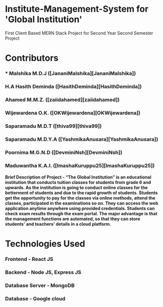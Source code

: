 # Institute-Management-System for 'Global Institution'
First Client Based MERN Stack Project for Second Year Second Semester Project
# Contributors

### * Malshika M.D.J ([JananiMalshika][JananiMalshika])
### H.A Hasith Deminda ([HasithDeminda][HasithDeminda])
### Ahamed M.M.Z. ([zaiidahamed][zaiidahamed])
### Wijewardena O.K. ([OKWijewardena][OKWijewardena])
### Saparamadu M.D.T ([thiva99][thiva99])
### Saparamadu M.D.Y.A ([YashmikaAnusara][YashmikaAnusara])
### Poornima M.G.N.D ([DevminiNsh][DevminiNsh])
### Maduwantha K.A.I. ([ImashaKuruppu25][ImashaKuruppu25])

#### Brief Description of Project - “The Global Institution” is an educational institution that conducts tuition classes for students from grade 6 and upwards. As the institution is going to conduct online classes for the betterment of students and due to the rapid growth of students. Students get the opportunity to pay for the classes via online methods, attend the classes, participated in the examinations so on. They can access the web application anytime anywhere using provided credentials. Students can check exam results through the exam portal. The major advantage is that the management functions are automated, so that they can store students' and teachers' details in a cloud platform.

# Technologies Used 
### Frontend -  React JS  
### Backend  -  Node JS, Express JS
### Database Server - MongoDB  
### Database - Google cloud
